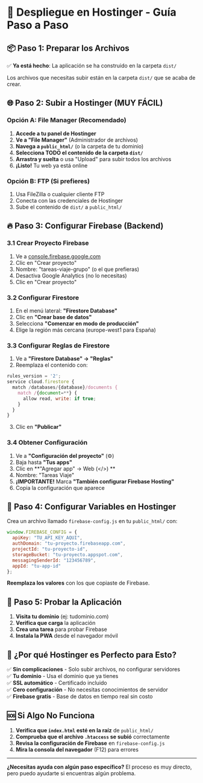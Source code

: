# 🚀 Despliegue en Hostinger - Guía Paso a Paso

## 📦 **Paso 1: Preparar los Archivos**

✅ **Ya está hecho**: La aplicación se ha construido en la carpeta `dist/`

Los archivos que necesitas subir están en la carpeta `dist/` que se acaba de crear.

## 🌐 **Paso 2: Subir a Hostinger (MUY FÁCIL)**

### Opción A: File Manager (Recomendado)
1. **Accede a tu panel de Hostinger**
2. **Ve a "File Manager"** (Administrador de archivos)
3. **Navega a `public_html/`** (o la carpeta de tu dominio)
4. **Selecciona TODO el contenido de la carpeta `dist/`**
5. **Arrastra y suelta** o usa "Upload" para subir todos los archivos
6. **¡Listo!** Tu web ya está online

### Opción B: FTP (Si prefieres)
1. Usa FileZilla o cualquier cliente FTP
2. Conecta con las credenciales de Hostinger
3. Sube el contenido de `dist/` a `public_html/`

## 🔥 **Paso 3: Configurar Firebase (Backend)**

### 3.1 Crear Proyecto Firebase
1. Ve a [console.firebase.google.com](https://console.firebase.google.com)
2. Clic en "Crear proyecto"
3. Nombre: "tareas-viaje-grupo" (o el que prefieras)
4. Desactiva Google Analytics (no lo necesitas)
5. Clic en "Crear proyecto"

### 3.2 Configurar Firestore
1. En el menú lateral: **"Firestore Database"**
2. Clic en **"Crear base de datos"**
3. Selecciona **"Comenzar en modo de producción"**
4. Elige la región más cercana (europe-west1 para España)

### 3.3 Configurar Reglas de Firestore
1. Ve a **"Firestore Database" → "Reglas"**
2. Reemplaza el contenido con:
```javascript
rules_version = '2';
service cloud.firestore {
  match /databases/{database}/documents {
    match /{document=**} {
      allow read, write: if true;
    }
  }
}
```
3. Clic en **"Publicar"**

### 3.4 Obtener Configuración
1. Ve a **"Configuración del proyecto"** (⚙️)
2. Baja hasta **"Tus apps"**
3. Clic en **"Agregar app" → Web (</>) **
4. Nombre: "Tareas Viaje"
5. **¡IMPORTANTE!** Marca **"También configurar Firebase Hosting"**
6. Copia la configuración que aparece

## 🔧 **Paso 4: Configurar Variables en Hostinger**

Crea un archivo llamado `firebase-config.js` en tu `public_html/` con:

```javascript
window.FIREBASE_CONFIG = {
  apiKey: "TU_API_KEY_AQUI",
  authDomain: "tu-proyecto.firebaseapp.com",
  projectId: "tu-proyecto-id",
  storageBucket: "tu-proyecto.appspot.com",
  messagingSenderId: "123456789",
  appId: "tu-app-id"
};
```

**Reemplaza los valores** con los que copiaste de Firebase.

## 📱 **Paso 5: Probar la Aplicación**

1. **Visita tu dominio** (ej: tudominio.com)
2. **Verifica que carga** la aplicación
3. **Crea una tarea** para probar Firebase
4. **Instala la PWA** desde el navegador móvil

## 🎯 **¿Por qué Hostinger es Perfecto para Esto?**

✅ **Sin complicaciones** - Solo subir archivos, no configurar servidores  
✅ **Tu dominio** - Usa el dominio que ya tienes  
✅ **SSL automático** - Certificado incluido  
✅ **Cero configuración** - No necesitas conocimientos de servidor  
✅ **Firebase gratis** - Base de datos en tiempo real sin costo  

## 🆘 **Si Algo No Funciona**

1. **Verifica que `index.html` esté en la raíz** de `public_html/`
2. **Comprueba que el archivo `.htaccess` se subió** correctamente
3. **Revisa la configuración de Firebase** en `firebase-config.js`
4. **Mira la consola del navegador** (F12) para errores

---

**¿Necesitas ayuda con algún paso específico?** El proceso es muy directo, pero puedo ayudarte si encuentras algún problema.